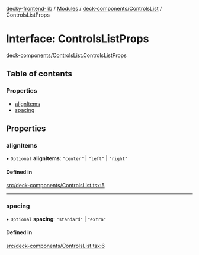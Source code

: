 [decky-frontend-lib](../README.md) / [Modules](../modules.md) / [deck-components/ControlsList](../modules/deck_components_ControlsList.md) / ControlsListProps

# Interface: ControlsListProps

[deck-components/ControlsList](../modules/deck_components_ControlsList.md).ControlsListProps

## Table of contents

### Properties

- [alignItems](deck_components_ControlsList.ControlsListProps.md#alignitems)
- [spacing](deck_components_ControlsList.ControlsListProps.md#spacing)

## Properties

### alignItems

• `Optional` **alignItems**: ``"center"`` \| ``"left"`` \| ``"right"``

#### Defined in

[src/deck-components/ControlsList.tsx:5](https://github.com/SteamDeckHomebrew/decky-frontend-lib/blob/727fcc8/src/deck-components/ControlsList.tsx#L5)

___

### spacing

• `Optional` **spacing**: ``"standard"`` \| ``"extra"``

#### Defined in

[src/deck-components/ControlsList.tsx:6](https://github.com/SteamDeckHomebrew/decky-frontend-lib/blob/727fcc8/src/deck-components/ControlsList.tsx#L6)
